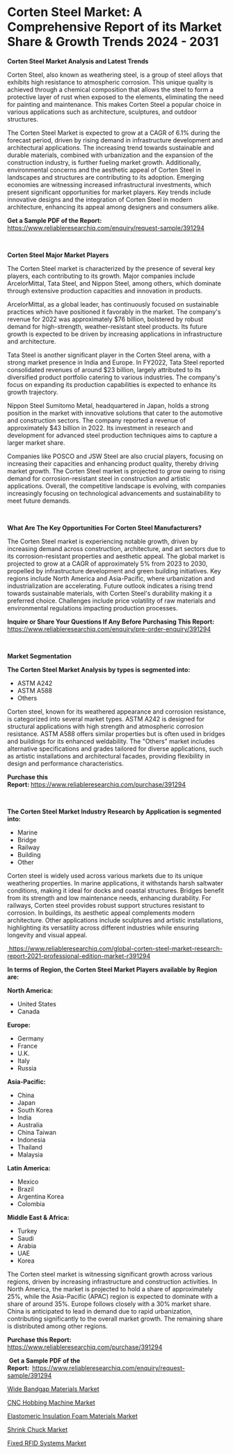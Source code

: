 <p><h1>Corten Steel Market: A Comprehensive Report of its Market Share & Growth Trends 2024 - 2031</h1></p><p><strong>Corten Steel Market Analysis and Latest Trends</strong></p>
<p><p>Corten Steel, also known as weathering steel, is a group of steel alloys that exhibits high resistance to atmospheric corrosion. This unique quality is achieved through a chemical composition that allows the steel to form a protective layer of rust when exposed to the elements, eliminating the need for painting and maintenance. This makes Corten Steel a popular choice in various applications such as architecture, sculptures, and outdoor structures.</p><p>The Corten Steel Market is expected to grow at a CAGR of 6.1% during the forecast period, driven by rising demand in infrastructure development and architectural applications. The increasing trend towards sustainable and durable materials, combined with urbanization and the expansion of the construction industry, is further fueling market growth. Additionally, environmental concerns and the aesthetic appeal of Corten Steel in landscapes and structures are contributing to its adoption. Emerging economies are witnessing increased infrastructural investments, which present significant opportunities for market players. Key trends include innovative designs and the integration of Corten Steel in modern architecture, enhancing its appeal among designers and consumers alike.</p></p>
<p><strong>Get a Sample PDF of the Report:&nbsp;</strong> <a href="https://www.reliableresearchiq.com/enquiry/request-sample/391294?utm_campaign=103&utm_medium=2&utm_source=Github&utm_content=ia&utm_term=26102024&utm_id=corten-steel">https://www.reliableresearchiq.com/enquiry/request-sample/391294</a></p>
<p>&nbsp;</p>
<p><strong>Corten Steel Major Market Players</strong></p>
<p><p>The Corten Steel market is characterized by the presence of several key players, each contributing to its growth. Major companies include ArcelorMittal, Tata Steel, and Nippon Steel, among others, which dominate through extensive production capacities and innovation in products.</p><p>ArcelorMittal, as a global leader, has continuously focused on sustainable practices which have positioned it favorably in the market. The company's revenue for 2022 was approximately $76 billion, bolstered by robust demand for high-strength, weather-resistant steel products. Its future growth is expected to be driven by increasing applications in infrastructure and architecture.</p><p>Tata Steel is another significant player in the Corten Steel arena, with a strong market presence in India and Europe. In FY2022, Tata Steel reported consolidated revenues of around $23 billion, largely attributed to its diversified product portfolio catering to various industries. The company's focus on expanding its production capabilities is expected to enhance its growth trajectory.</p><p>Nippon Steel Sumitomo Metal, headquartered in Japan, holds a strong position in the market with innovative solutions that cater to the automotive and construction sectors. The company reported a revenue of approximately $43 billion in 2022. Its investment in research and development for advanced steel production techniques aims to capture a larger market share.</p><p>Companies like POSCO and JSW Steel are also crucial players, focusing on increasing their capacities and enhancing product quality, thereby driving market growth. The Corten Steel market is projected to grow owing to rising demand for corrosion-resistant steel in construction and artistic applications. Overall, the competitive landscape is evolving, with companies increasingly focusing on technological advancements and sustainability to meet future demands.</p></p>
<p>&nbsp;</p>
<p><strong>What Are The Key Opportunities For Corten Steel Manufacturers?</strong></p>
<p><p>The Corten Steel market is experiencing notable growth, driven by increasing demand across construction, architecture, and art sectors due to its corrosion-resistant properties and aesthetic appeal. The global market is projected to grow at a CAGR of approximately 5% from 2023 to 2030, propelled by infrastructure development and green building initiatives. Key regions include North America and Asia-Pacific, where urbanization and industrialization are accelerating. Future outlook indicates a rising trend towards sustainable materials, with Corten Steel's durability making it a preferred choice. Challenges include price volatility of raw materials and environmental regulations impacting production processes.</p></p>
<p><strong>Inquire or Share Your Questions If Any Before Purchasing This Report:</strong> <a href="https://www.reliableresearchiq.com/enquiry/pre-order-enquiry/391294?utm_campaign=103&utm_medium=2&utm_source=Github&utm_content=ia&utm_term=26102024&utm_id=corten-steel">https://www.reliableresearchiq.com/enquiry/pre-order-enquiry/391294</a></p>
<p>&nbsp;</p>
<p><strong>Market Segmentation</strong></p>
<p><strong>The Corten Steel Market Analysis by types is segmented into:</strong></p>
<p><ul><li>ASTM A242</li><li>ASTM A588</li><li>Others</li></ul></p>
<p><p>Corten steel, known for its weathered appearance and corrosion resistance, is categorized into several market types. ASTM A242 is designed for structural applications with high strength and atmospheric corrosion resistance. ASTM A588 offers similar properties but is often used in bridges and buildings for its enhanced weldability. The "Others" market includes alternative specifications and grades tailored for diverse applications, such as artistic installations and architectural facades, providing flexibility in design and performance characteristics.</p></p>
<p><strong>Purchase this Report:&nbsp;</strong><a href="https://www.reliableresearchiq.com/purchase/391294?utm_campaign=103&utm_medium=2&utm_source=Github&utm_content=ia&utm_term=26102024&utm_id=corten-steel">https://www.reliableresearchiq.com/purchase/391294</a></p>
<p>&nbsp;</p>
<p><strong>The Corten Steel Market Industry Research by Application is segmented into:</strong></p>
<p><ul><li>Marine</li><li>Bridge</li><li>Railway</li><li>Building</li><li>Other</li></ul></p>
<p><p>Corten steel is widely used across various markets due to its unique weathering properties. In marine applications, it withstands harsh saltwater conditions, making it ideal for docks and coastal structures. Bridges benefit from its strength and low maintenance needs, enhancing durability. For railways, Corten steel provides robust support structures resistant to corrosion. In buildings, its aesthetic appeal complements modern architecture. Other applications include sculptures and artistic installations, highlighting its versatility across different industries while ensuring longevity and visual appeal.</p></p>
<p><a href="https://www.reliableresearchiq.com/global-corten-steel-market-research-report-2021-professional-edition-market-r391294?utm_campaign=103&utm_medium=2&utm_source=Github&utm_content=ia&utm_term=26102024&utm_id=corten-steel">&nbsp;https://www.reliableresearchiq.com/global-corten-steel-market-research-report-2021-professional-edition-market-r391294</a></p>
<p><strong>In terms of Region, the Corten Steel Market Players available by Region are:</strong></p>
<p>
    <p> <strong> North America: </strong>
        <ul>
            <li>United States</li>
            <li>Canada</li>
        </ul>
        </p> 
    <p> <strong> Europe: </strong>
        <ul>
            <li>Germany</li>
            <li>France</li>
            <li>U.K.</li>
            <li>Italy</li>
            <li>Russia</li>
        </ul>
        </p> 
    <p> <strong> Asia-Pacific: </strong>
        <ul>
            <li>China</li>
            <li>Japan</li>
            <li>South Korea</li>
            <li>India</li>
            <li>Australia</li>
            <li>China Taiwan</li>
            <li>Indonesia</li>
            <li>Thailand</li>
            <li>Malaysia</li>
        </ul>
        </p> 
    <p> <strong> Latin America: </strong>
        <ul>
            <li>Mexico</li>
            <li>Brazil</li>
            <li>Argentina Korea</li>
            <li>Colombia</li>
        </ul>
        </p> 
    <p> <strong> Middle East & Africa: </strong>
        <ul>
            <li>Turkey</li>
            <li>Saudi</li>
            <li>Arabia</li>
            <li>UAE</li>
            <li>Korea</li>
        </ul>
    </p>
    </p>
<p><p>The Corten steel market is witnessing significant growth across various regions, driven by increasing infrastructure and construction activities. In North America, the market is projected to hold a share of approximately 25%, while the Asia-Pacific (APAC) region is expected to dominate with a share of around 35%. Europe follows closely with a 30% market share. China is anticipated to lead in demand due to rapid urbanization, contributing significantly to the overall market growth. The remaining share is distributed among other regions.</p></p>
<p><strong>Purchase this Report: </strong><a href="https://www.reliableresearchiq.com/purchase/391294?utm_campaign=103&utm_medium=2&utm_source=Github&utm_content=ia&utm_term=26102024&utm_id=corten-steel">https://www.reliableresearchiq.com/purchase/391294</a></p>
<p>&nbsp;<strong>Get a Sample PDF of the Report:&nbsp;&nbsp;</strong><a href="https://www.reliableresearchiq.com/enquiry/request-sample/391294?utm_campaign=103&utm_medium=2&utm_source=Github&utm_content=ia&utm_term=26102024&utm_id=corten-steel">https://www.reliableresearchiq.com/enquiry/request-sample/391294</a></p>
<p><strong></strong></p>
<p><p><a href="https://github.com/hentonwytandusyl0/Market-Research-Report-List-1/blob/main/wide-bandgap-materials-market.md?utm_campaign=103&utm_medium=2&utm_source=Github&utm_content=ia&utm_term=26102024&utm_id=corten-steel">Wide Bandgap Materials Market</a></p><p><a href="https://issuu.com/reportprime-2/docs/cnc-hobbing-machine-market-size-203_8f1303e7f8a2e7?utm_campaign=103&utm_medium=2&utm_source=Github&utm_content=ia&utm_term=26102024&utm_id=corten-steel">CNC Hobbing Machine Market</a></p><p><a href="https://github.com/janeengrenong0/Market-Research-Report-List-1/blob/main/elastomeric-insulation-foam-materials-market.md?utm_campaign=103&utm_medium=2&utm_source=Github&utm_content=ia&utm_term=26102024&utm_id=corten-steel">Elastomeric Insulation Foam Materials Market</a></p><p><a href="https://issuu.com/reportprime-2/docs/shrink-chuck-market-size-2030.pptx_9a6e5268d096e5?utm_campaign=103&utm_medium=2&utm_source=Github&utm_content=ia&utm_term=26102024&utm_id=corten-steel">Shrink Chuck Market</a></p><p><a href="https://www.linkedin.com/pulse/fixed-rfid-systems-market-outlook-forecast-from-2024-bs13c?utm_campaign=103&utm_medium=2&utm_source=Github&utm_content=ia&utm_term=26102024&utm_id=corten-steel">Fixed RFID Systems Market</a></p></p>